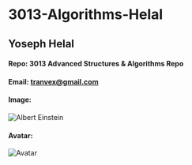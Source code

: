 # 3013-Algorithms-Helal
## Yoseph Helal
#### Repo: 3013 Advanced Structures & Algorithms Repo
#### Email: tranvex@gmail.com
#### Image:
![Albert Einstein](https://ca.slack-edge.com/TBMBG710S-U01DQM6GT3R-g7815573bd18-192)
#### Avatar:
![Avatar](https://avatars.githubusercontent.com/u/89526959?s=400&v=4)
